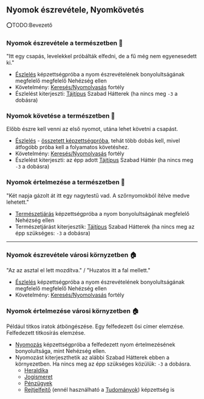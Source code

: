 ## Nyomok észrevétele, Nyomkövetés

⭕TODO:Bevezető

### Nyomok észrevétele a természetben 🌳

"Itt egy csapás, levelekkel próbálták elfedni, de a fű még nem egyenesedett ki."

- [Észlelés](kepzettsegek/eszleles.md) képzettségpróba a nyom észrevételének bonyolultságának megfelelő megfelelő Nehézség ellen
- Követelmény: [Keresés/Nyomolvasás](fortelyok.altalanos/kereses_nyomolvasas.md) fortély
- Észlelést kiterjeszti: [Tájtípus](023_szabad_hatterek.md#tartalomjegyz%C3%A9k) Szabad Hátterek (ha nincs meg `-3` a dobásra)

### Nyomok követése a természetben 🌳

Előbb észre kell venni az első nyomot, utána lehet követni a csapást.

- [Észlelés](kepzettsegek/eszleles.md) -  [összetett képzettségpróba](036_kepzettsegproba.md#%C3%B6sszetett-k%C3%A9pzetts%C3%A9gpr%C3%B3ba-m%C3%A1sodlagos-pr%C3%B3badob%C3%A1sok), tehát több dobás kell, mivel átfogóbb próba kell a folyamatos követéshez.
- Követelmény: [Keresés/Nyomolvasás](fortelyok.altalanos/kereses_nyomolvasas.md) fortély
- Észlelést kiterjeszti: az épp adott [Tájtípus](023_szabad_hatterek.md#tartalomjegyz%C3%A9k) Szabad Háttér (ha nincs meg `-3` a dobásra)

### Nyomok értelmezése a természetben 🌳

"Két napja gázolt át itt egy nagytestű vad. A szőrnyomokból ítélve medve lehetett."

- [Természetjárás](kepzettsegek/termeszetjaras.md) képzettségpróba a nyom bonyolultságának megfelelő Nehézség ellen
- Természetjárást kiterjesztik: [Tájtípus](023_szabad_hatterek.md#tartalomjegyz%C3%A9k) Szabad Hátterek (ha nincs meg az épp szükséges: `-3` a dobásra)


---
### Nyomok észrevétele városi környzetben 🏠

"Az az asztal el lett mozdítva." / "Huzatos itt a fal mellett."

- [Észlelés](kepzettsegek/eszleles.md) képzettségpróba a nyom észrevételének bonyolultságának megfelelő megfelelő Nehézség ellen
- Követelmény: [Keresés/Nyomolvasás](fortelyok.altalanos/kereses_nyomolvasas.md) fortély

### Nyomok értelmezése városi környzetben 🏠

Például titkos iratok átböngészése. Egy felfedezett ősi címer elemzése. Felfedezett titkosírás elemzése.

- [Nyomozás](kepzettsegek/nyomozas.md) képzettségpróba a felfedezett nyom értelmezésének bonyolultsága, mint Nehézség ellen.
- Nyomozást kiterjeszthetik az alábbi Szabad Hátterek ebben a környezetben. Ha nincs meg az épp szükséges közülük: `-3` a dobásra.
  - [Heraldika](hatterek.szabad/heraldika.md)
  - [Jogismeret](hatterek.szabad/jogismeret.md)
  - [Pénzügyek](hatterek.szabad/penzugyek.md)
  - [Rejtjelfejtő](hatterek.szabad/rejtjelfejto.md)  (ennél használható a [Tudományok](kepzettsegek/tudomanyok.md)) képzettség is
